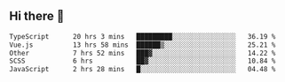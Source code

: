 ## Hi there 👋

<!--START_SECTION:waka-->

```txt
TypeScript      20 hrs 3 mins   █████████░░░░░░░░░░░░░░░░   36.19 %
Vue.js          13 hrs 58 mins  ██████▒░░░░░░░░░░░░░░░░░░   25.21 %
Other           7 hrs 52 mins   ███▓░░░░░░░░░░░░░░░░░░░░░   14.22 %
SCSS            6 hrs           ██▓░░░░░░░░░░░░░░░░░░░░░░   10.84 %
JavaScript      2 hrs 28 mins   █░░░░░░░░░░░░░░░░░░░░░░░░   04.48 %
```

<!--END_SECTION:waka-->
